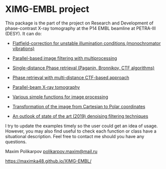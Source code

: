 <meta name="google-site-verification" content="rnnwgvWL65WRkF2NxC8H0l-YSArRZGXA1qfp9e8Ox_8" />

# XIMG-EMBL project

This package is the part of the project on Research and Development of phase-contrast X-ray tomography at the P14 EMBL beamline at PETRA-III (DESY). It can do:

- [Flatfield-correction for unstable illumination conditions (monochromator vibrations)](https://github.com/maximka48/XIMG-EMBL/blob/master/examples_public/demo_SSIM_1d-PR.ipynb)
- [Parallel-based image filtering with multiprocessing](https://github.com/maximka48/XIMG-EMBL/blob/master/examples_public/demo_SSIM_1d-PR.ipynb)
- [Single-distance Phase retrieval (Paganin, Bronnikov, CTF algorithms)](https://github.com/maximka48/XIMG-EMBL/blob/master/examples_public/demo_SSIM_1d-PR.ipynb)
- [Phase retrieval with multi-distance CTF-based approach](https://github.com/maximka48/XIMG-EMBL/blob/master/examples_public/Multi_distance_CTF.ipynb)
- [Parallel-beam X-ray tomography](https://github.com/maximka48/XIMG-EMBL/blob/master/examples_public/CTF_tomo.py)

- [Various simple functions for image processing](https://github.com/maximka48/XIMG-EMBL/blob/master/maximus48/var.py)
- [Transformation of the image from Cartesian to Polar coordinates](https://github.com/maximka48/XIMG-EMBL/blob/master/examples_public/Cartesian-2-Polar.ipynb)

- [An outlook of state of the art (2019) denoising filtering techniques](https://github.com/maximka48/XIMG-EMBL/blob/master/examples_public/Denoise_filters.ipynb)



I try to update the examples timely so the user could get an idea of usage. However, you may also find useful to check each function or class have a situational description.
Feel free to contact me should you have any questions.

Maxim Polikarpov
polikarpov.maxim@mail.ru

https://maximka48.github.io/XIMG-EMBL/

